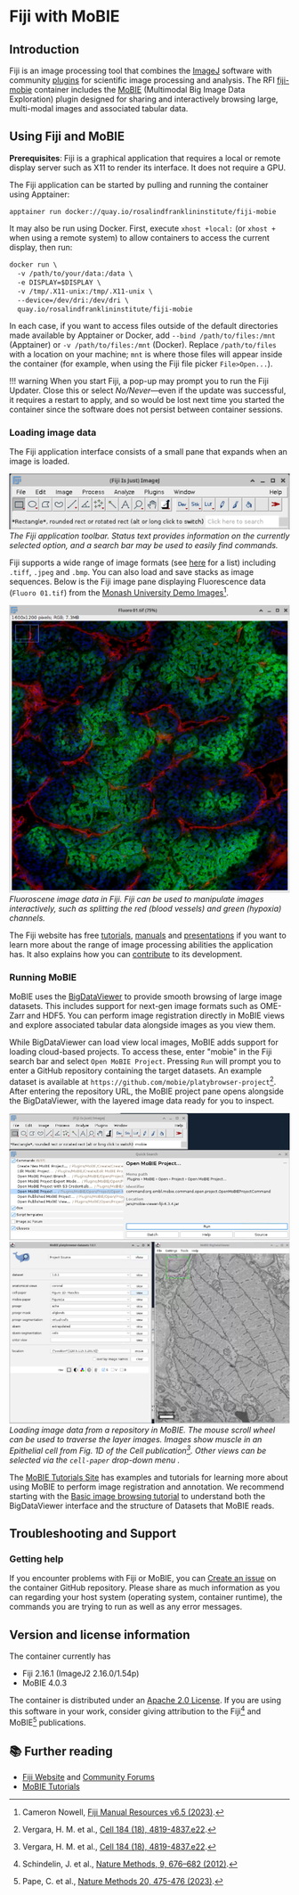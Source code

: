 # Fiji with MoBIE
## Introduction
Fiji is an image processing tool that combines the [ImageJ](https://imagej.net/)
software with community  [plugins](https://imagej.net/list-of-extensions) for scientific image processing and analysis.
The RFI [fiji-mobie](https://quay.io/repository/rosalindfranklininstitute/fiji-mobie) container
includes the [MoBIE](https://mobie.github.io/) (Multimodal Big Image Data Exploration) plugin
designed for sharing and interactively browsing large, multi-modal images and
associated tabular data.

## Using Fiji and  MoBIE
**Prerequisites**:
 Fiji is a graphical application that requires a local or remote display server
such as X11 to render its interface. It does not require a GPU.


The Fiji application can be started by pulling and running the container using 
Apptainer:
```
apptainer run docker://quay.io/rosalindfranklininstitute/fiji-mobie
```
It may also be run using Docker. First, execute `xhost +local:` (or `xhost +`
when using a remote system) to allow containers to access the 
current display, then run:
```
docker run \
  -v /path/to/your/data:/data \
  -e DISPLAY=$DISPLAY \
  -v /tmp/.X11-unix:/tmp/.X11-unix \
  --device=/dev/dri:/dev/dri \
  quay.io/rosalindfranklininstitute/fiji-mobie
```
<!--The first time you run either command there will be a brief wait whilst the
container downloads.-->
In each case, if you want to access files outside of the default directories
made available by Apptainer or Docker, add `--bind /path/to/files:/mnt` (Apptainer) or
`-v /path/to/files:/mnt` (Docker). Replace `/path/to/files` with
a location on your machine;
 `mnt` is where those files will appear inside the container (for example,
when using the Fiji file picker `File>Open...`).

!!! warning
    When you start Fiji, a pop-up may prompt you to run the
    Fiji Updater. Close this or select *No/Never*&mdash;even if the
    update was successful, it requires a restart to apply, and so
    would be lost next time you started the container since the software does not
    persist between container sessions. 

### Loading image data

The Fiji application interface consists of a small pane that expands
when an image is loaded.

![The Fiji GUI](images/fiji-default-window.png "The Fiji GUI")
*The Fiji application toolbar. Status text provides information
on the currently selected option, and a search bar may be used to
easily find commands.*

Fiji supports a wide range of image formats (see [here](https://imagejdocu.list.lu/doku.php?id=faq:general:which_file_formats_are_supported_by_imagej)
for a list) including `.tiff`, `.jpeg` and `.bmp`. You can also load and
 save stacks as image sequences. Below is the Fiji image pane displaying 
 Fluorescence data (`Fluoro 01.tif`)
from the [Monash University Demo Images](https://bridges.monash.edu/articles/dataset/Fiji_Manual_Resources_v6_5_/21902043?file=38851446)[^1].

![The Fiji Image Pane](images/fiji-fluoro01.png "The Fiji Image Pane")  
*Fluoroscene image data in Fiji. Fiji can be used to manipulate images
interactively, such as splitting the red (blood vessels) and green
(hypoxia) channels.*


The Fiji website has free [tutorials](https://imagej.net/tutorials/), [manuals](https://imagej.net/learn/user-guides)
and [presentations](https://imagej.net/events/presentations) if you want to
learn more about the range of image processing abilities the application has.
It also explains how you can [contribute](https://imagej.net/contribute/) to its
development.

### Running MoBIE
MoBIE uses the [BigDataViewer](https://imagej.net/plugins/bdv/) to provide
smooth browsing of large image datasets. This includes support for next-gen
image formats such as OME-Zarr and HDF5. You can perform image registration
directly in MoBIE views and explore associated tabular data alongside images
as you view them.

While BigDataViewer can  load view local images, MoBIE adds support for loading
cloud-based projects. To access these, enter "mobie" in the Fiji search bar and
select `Open MoBIE Project`. Pressing `Run` will prompt you to  enter a GitHub
repository containing the target datasets. An example dataset is available at
`https://github.com/mobie/platybrowser-project`[^2]. After entering the
repository URL, the MoBIE project pane opens alongside the BigDataViewer, with
the layered image data ready for you to inspect.  

![MoBIE Open Project Command](images/fiji-mobie-open.png "MoBIE Open Project Command") 
![MoBIE Example Dataset](images/fiji-mobie-data-view.png "MoBIE Example Dataset")
*Loading image data from a repository in MoBIE. 
The mouse scroll wheel can be used to traverse the layer images.
Images show muscle in an Epithelial cell from Fig. 1D of the Cell
publication[^2]. Other views can be selected via the `cell-paper` drop-down menu
.*

The [MoBIE Tutorials Site](https://mobie.github.io/) has  examples and
tutorials for learning more about using MoBIE to perform image registration and
annotation. We recommend starting with the [Basic image browsing tutorial](https://mobie.github.io/tutorials/exploring_images.html)
to understand both the BigDataViewer interface and the structure of Datasets
that MoBIE reads.

## Troubleshooting and Support
### Getting help
If you encounter problems with Fiji or MoBIE, you can
[Create an issue](https://github.com/rosalindfranklininstitute/fiji-mobie/issues/new)
on the container GitHub repository. Please share as much information 
as you can regarding your host system (operating system, container runtime),
the commands you are trying to run as well as any error messages.

## Version and license information
The container currently has

- Fiji 2.16.1 (ImageJ2 2.16.0/1.54p)
- MoBIE 4.0.3

The container is distributed under an [Apache 2.0 License](https://github.com/rosalindfranklininstitute/fiji-mobie?tab=Apache-2.0-1-ov-file).
If you are using this software in your work, consider giving attribution to
the Fiji[^3] and MoBIE[^4] publications.

[^1]: Cameron Nowell, [Fiji Manual Resources v6.5 (2023)](https://bridges.monash.edu/articles/dataset/Fiji_Manual_Resources_v6_5_/21902043?file=38851446).
[^2]: Vergara, H. M. et al., [Cell 184 (18), 4819-4837.e22](https://doi.org/10.1016/j.cell.2021.07.017).
[^3]: Schindelin, J. et al., [Nature Methods, 9, 676–682 (2012)](https://www.nature.com/articles/nmeth.2019).
[^4]: Pape, C. et al., [Nature Methods 20, 475-476 (2023)](https://www.nature.com/articles/s41592-023-01776-4).

## 📚 Further reading

- [Fiji Website](https://fiji.sc/) and [Community Forums](https://forum.image.sc/tag/fiji)
- [MoBIE Tutorials](https://mobie.github.io/)
